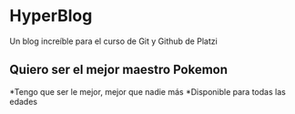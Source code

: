 # HyperBlog
Un blog increíble para el curso de Git y Github de Platzi

## Quiero ser el mejor maestro Pokemon
*Tengo que ser le mejor, mejor que nadie más
*Disponible para todas las edades